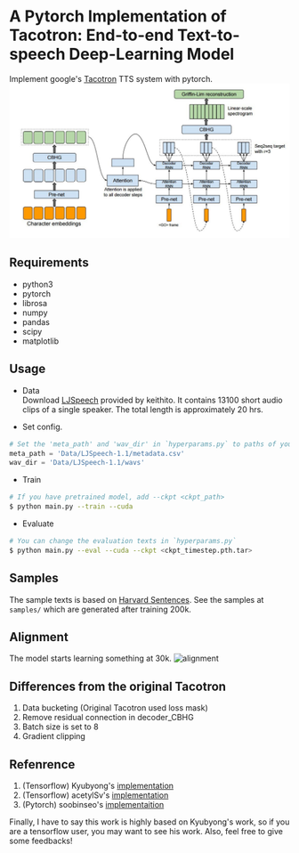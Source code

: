 # A Pytorch Implementation of Tacotron: End-to-end Text-to-speech Deep-Learning Model
Implement google's [Tacotron](https://arxiv.org/abs/1703.10135) TTS system with pytorch.  
![tacotron](arch_fig.jpg)

## Requirements
* python3  
* pytorch  
* librosa  
* numpy  
* pandas  
* scipy  
* matplotlib  


## Usage

* Data  
Download [LJSpeech](https://keithito.com/LJ-Speech-Dataset/) provided by keithito. It contains 13100 short audio clips of a single speaker. The total length is approximately 20 hrs.

* Set config.    
```python
# Set the 'meta_path' and 'wav_dir' in `hyperparams.py` to paths of your downloaded LJSpeech's meta file and wav directory.
meta_path = 'Data/LJSpeech-1.1/metadata.csv'
wav_dir = 'Data/LJSpeech-1.1/wavs'
```

* Train
```bash
# If you have pretrained model, add --ckpt <ckpt_path>
$ python main.py --train --cuda
```

* Evaluate 
```bash
# You can change the evaluation texts in `hyperparams.py`
$ python main.py --eval --cuda --ckpt <ckpt_timestep.pth.tar>
```

## Samples
The sample texts is based on [Harvard Sentences](http://www.cs.columbia.edu/~hgs/audio/harvard.html). See the samples at `samples/` which are generated after training 200k.

## Alignment
The model starts learning something at 30k.
![alignment](alignment.gif)


## Differences from the original Tacotron
1. Data bucketing (Original Tacotron used loss mask)
2. Remove residual connection in decoder_CBHG
3. Batch size is set to 8
4. Gradient clipping


## Refenrence
1. (Tensorflow) Kyubyong's  [implementation](https://github.com/Kyubyong/tacotron)
2. (Tensorflow) acetylSv's  [implementation](https://github.com/acetylSv/GST-tacotron)
3. (Pytorch)    soobinseo's [implementaition](https://github.com/soobinseo/Tacotron-pytorch)  

Finally, I have to say this work is highly based on Kyubyong's work, so if you are a tensorflow user, you may want to see his work. Also, feel free to give some feedbacks!
